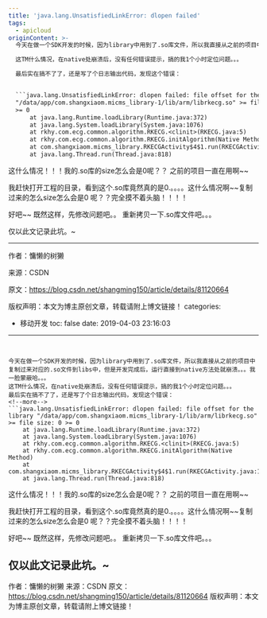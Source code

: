 ```yaml
---
title: 'java.lang.UnsatisfiedLinkError: dlopen failed'
tags:
  - apicloud
originContent: >-
  今天在做一个SDK开发的时候，因为library中用到了.so库文件，所以我直接从之前的项目中复制过来对应的.so文件到libs中，但是开发完成后，运行直接到native方法处就崩溃。。。我一脸蒙蔽哈。。。 

  这TM什么情况，在native处崩溃后，没有任何错误提示，搞的我1个小时定位问题。。。 

  最后实在搞不了了，还是写了个日志输出代码，发现这个错误：


  ```java.lang.UnsatisfiedLinkError: dlopen failed: file offset for the library
  "/data/app/com.shangxiaom.micms_library-1/lib/arm/librkecg.so" >= file size: 0
  >= 0
      at java.lang.Runtime.loadLibrary(Runtime.java:372)
      at java.lang.System.loadLibrary(System.java:1076)
      at rkhy.com.ecg.common.algorithm.RKECG.<clinit>(RKECG.java:5)
      at rkhy.com.ecg.common.algorithm.RKECG.initAlgorithm(Native Method)
      at com.shangxiaom.micms_library.RKECGActivity$4$1.run(RKECGActivity.java:173)
      at java.lang.Thread.run(Thread.java:818)

  ```


  这什么情况！！！我的.so库的size怎么会是0呢？？ 之前的项目一直在用啊~~


  我赶快打开工程的目录，看到这个.so库竟然真的是0.。。。。这什么情况啊~~复制过来的怎么size怎么会是0 呢？？完全摸不着头脑！！！！


  好吧~~ 既然这样，先修改问题吧。。 重新拷贝一下.so库文件吧。。。


  仅以此文记录此坑。~

  --------------------- 

  作者：慵懒的树獭 

  来源：CSDN 

  原文：https://blog.csdn.net/shangming150/article/details/81120664 

  版权声明：本文为博主原创文章，转载请附上博文链接！
categories:
  - 移动开发
toc: false
date: 2019-04-03 23:16:03
---
```


今天在做一个SDK开发的时候，因为library中用到了.so库文件，所以我直接从之前的项目中复制过来对应的.so文件到libs中，但是开发完成后，运行直接到native方法处就崩溃。。。我一脸蒙蔽哈。。。 
这TM什么情况，在native处崩溃后，没有任何错误提示，搞的我1个小时定位问题。。。 
最后实在搞不了了，还是写了个日志输出代码，发现这个错误：
<!--more-->
```java.lang.UnsatisfiedLinkError: dlopen failed: file offset for the library "/data/app/com.shangxiaom.micms_library-1/lib/arm/librkecg.so" >= file size: 0 >= 0
    at java.lang.Runtime.loadLibrary(Runtime.java:372)
    at java.lang.System.loadLibrary(System.java:1076)
    at rkhy.com.ecg.common.algorithm.RKECG.<clinit>(RKECG.java:5)
    at rkhy.com.ecg.common.algorithm.RKECG.initAlgorithm(Native Method)
    at com.shangxiaom.micms_library.RKECGActivity$4$1.run(RKECGActivity.java:173)
    at java.lang.Thread.run(Thread.java:818)

```

这什么情况！！！我的.so库的size怎么会是0呢？？ 之前的项目一直在用啊~~

我赶快打开工程的目录，看到这个.so库竟然真的是0.。。。。这什么情况啊~~复制过来的怎么size怎么会是0 呢？？完全摸不着头脑！！！！

好吧~~ 既然这样，先修改问题吧。。 重新拷贝一下.so库文件吧。。。

仅以此文记录此坑。~
--------------------- 
作者：慵懒的树獭 
来源：CSDN 
原文：https://blog.csdn.net/shangming150/article/details/81120664 
版权声明：本文为博主原创文章，转载请附上博文链接！